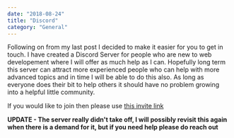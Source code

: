 ```yaml
---
date: "2018-08-24"
title: "Discord"
category: "General"
---
```

Following on from my last post I decided to make it easier for you to get in touch. I have created a Discord Server for people who are new to web developement where I will offer as much help as I can. Hopefully long term this server can attract more experienced people who can help with more advanced topics and in time I will be able to do this also. As long as everyone does their bit to help others it should have no problem growing into a helpful little community.

If you would like to join then please use [this invite link](https://discord.gg/ns8GH3g)

**UPDATE - The server really didn't take off, I will possibly revisit this again when there is a demand for it, but if you need help please do reach out**
